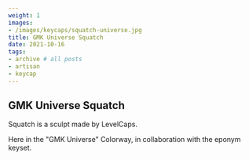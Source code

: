 ```yaml
---
weight: 1
images:
- /images/keycaps/squatch-universe.jpg
title: GMK Universe Squatch
date: 2021-10-16
tags:
- archive # all posts
- artisan
- keycap
---
```


## GMK Universe Squatch

Squatch is a sculpt made by LevelCaps.

Here in the "GMK Universe" Colorway, in collaboration with the eponym keyset.